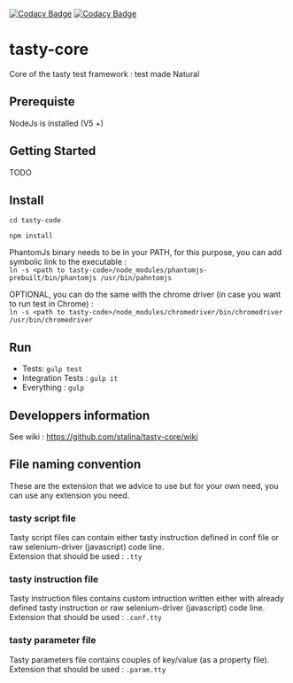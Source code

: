 [![Codacy Badge](https://api.codacy.com/project/badge/Grade/e344b9e77d4f4dbca92ca6300df3dce7)](https://www.codacy.com/app/antoine-stalin/tasty-core?utm_source=github.com&amp;utm_medium=referral&amp;utm_content=stalina/tasty-core&amp;utm_campaign=Badge_Grade)
[![Codacy Badge](https://api.codacy.com/project/badge/Coverage/e344b9e77d4f4dbca92ca6300df3dce7)](https://www.codacy.com/app/antoine-stalin/tasty-core?utm_source=github.com&amp;utm_medium=referral&amp;utm_content=stalina/tasty-core&amp;utm_campaign=Badge_Coverage)

# tasty-core
Core of the tasty test framework : test made Natural

## Prerequiste

NodeJs is installed  (V5 +)

## Getting Started
TODO

## Install

`cd tasty-code`

`npm install`

PhantomJs binary needs to be in your PATH, for this purpose, you can add symbolic link to the executable : <br/>
`ln -s <path to tasty-code>/node_modules/phantomjs-prebuilt/bin/phantomjs /usr/bin/pahntomjs`

OPTIONAL, you can do the same with the chrome driver (in case you want to run test in Chrome) : <br/>
`ln -s <path to tasty-code>/node_modules/chromedriver/bin/chromedriver /usr/bin/chromedriver`

## Run 
* Tests: `gulp test`
* Integration Tests : `gulp it`
* Everything : `gulp`

## Developpers information
See wiki : https://github.com/stalina/tasty-core/wiki

## File naming convention
These are the extension that we advice to use but for your own need, you can use any extension you need.

### tasty script file
Tasty script files can contain either tasty instruction defined in conf file or raw selenium-driver (javascript) code line.  
Extension that should be used : `.tty`

### tasty instruction file
Tasty instruction files contains custom intruction written either with already defined tasty instruction or raw selenium-driver (javascript) code line.  
Extension that should be used : `.conf.tty`

### tasty parameter file
Tasty parameters file contains couples of key/value (as a property file).  
Extension that should be used : `.param.tty`
